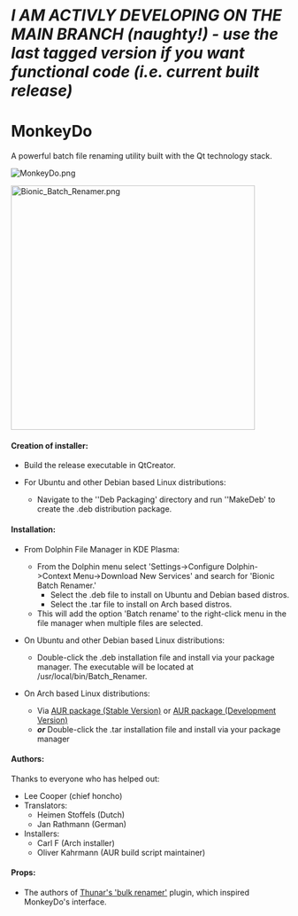 # *I AM ACTIVLY DEVELOPING ON THE MAIN BRANCH (naughty!) - use the last tagged version if you want functional code (i.e. current built release)*

# MonkeyDo

A powerful batch file renaming utility built with the Qt technology stack.

![MonkeyDo.png](/mnt/Data/Computing/Programming/Code/MonkeyDo/Images/MonkeyDo.png)





<img title="" src="file:///mnt/Data/Computing/Programming/Code/MonkeyDo/Images/screenshot.png" alt="Bionic_Batch_Renamer.png" width="441">

#### Creation of installer:

- Build the release executable in QtCreator.

- For Ubuntu and other Debian based Linux distributions:
  
  - Navigate to the ''Deb Packaging' directory and run ''MakeDeb' to create the .deb distribution package.

#### Installation:

- From Dolphin File Manager in KDE Plasma:
  
  - From the Dolphin menu select 'Settings->Configure Dolphin->Context Menu->Download New Services' and search for 'Bionic Batch Renamer.'
    - Select the .deb file to install on Ubuntu and Debian based distros.
    - Select the .tar file to install on Arch based distros.
  - This will add the option 'Batch rename' to the right-click menu in the file manager when multiple files are selected.

- On Ubuntu and other Debian based Linux distributions:
  
  - Double-click the .deb installation file and install via your package manager. The executable will be located at /usr/local/bin/Batch_Renamer.

- On Arch based Linux distributions:
  
  - Via [AUR package (Stable Version)](https://aur.archlinux.org/packages/bionic-batch-renamer) or [AUR package (Development Version)](https://aur.archlinux.org/packages/bionic-batch-renamer-git)
  - **_or_** Double-click the .tar installation file and install via your package manager

#### Authors:

Thanks to everyone who has helped out:

- Lee Cooper (chief honcho)
- Translators:
  - Heimen Stoffels (Dutch)
  - Jan Rathmann (German)
- Installers:
  - Carl F (Arch installer)
  - Oliver Kahrmann (AUR build script maintainer)

#### Props:

- The authors of [Thunar's 'bulk renamer'](https://docs.xfce.org/xfce/thunar/bulk-renamer/start) plugin, which inspired MonkeyDo's interface.
